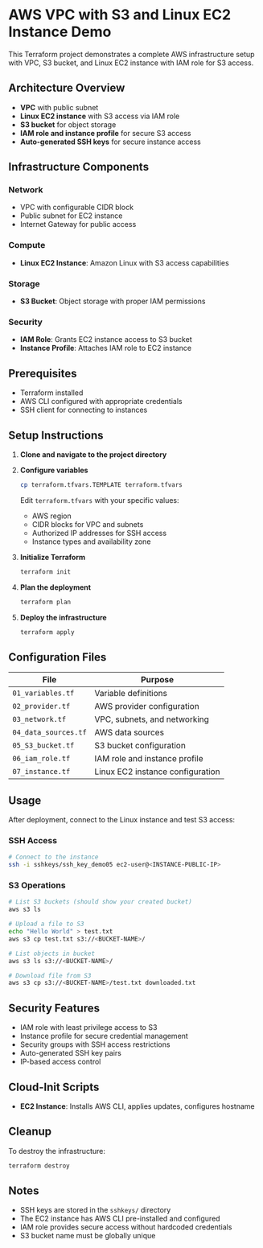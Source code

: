 # AWS VPC with S3 and Linux EC2 Instance Demo

This Terraform project demonstrates a complete AWS infrastructure setup with VPC, S3 bucket, and Linux EC2 instance with IAM role for S3 access.

## Architecture Overview

- **VPC** with public subnet
- **Linux EC2 instance** with S3 access via IAM role
- **S3 bucket** for object storage
- **IAM role and instance profile** for secure S3 access
- **Auto-generated SSH keys** for secure instance access

## Infrastructure Components

### Network
- VPC with configurable CIDR block
- Public subnet for EC2 instance
- Internet Gateway for public access

### Compute
- **Linux EC2 Instance**: Amazon Linux with S3 access capabilities

### Storage
- **S3 Bucket**: Object storage with proper IAM permissions

### Security
- **IAM Role**: Grants EC2 instance access to S3 bucket
- **Instance Profile**: Attaches IAM role to EC2 instance

## Prerequisites

- Terraform installed
- AWS CLI configured with appropriate credentials
- SSH client for connecting to instances

## Setup Instructions

1. **Clone and navigate to the project directory**

2. **Configure variables**
   ```bash
   cp terraform.tfvars.TEMPLATE terraform.tfvars
   ```
   Edit `terraform.tfvars` with your specific values:
   - AWS region
   - CIDR blocks for VPC and subnets
   - Authorized IP addresses for SSH access
   - Instance types and availability zone

3. **Initialize Terraform**
   ```bash
   terraform init
   ```

4. **Plan the deployment**
   ```bash
   terraform plan
   ```

5. **Deploy the infrastructure**
   ```bash
   terraform apply
   ```

## Configuration Files

| File | Purpose |
|------|---------| 
| `01_variables.tf` | Variable definitions |
| `02_provider.tf` | AWS provider configuration |
| `03_network.tf` | VPC, subnets, and networking |
| `04_data_sources.tf` | AWS data sources |
| `05_S3_bucket.tf` | S3 bucket configuration |
| `06_iam_role.tf` | IAM role and instance profile |
| `07_instance.tf` | Linux EC2 instance configuration |

## Usage

After deployment, connect to the Linux instance and test S3 access:

### SSH Access
```bash
# Connect to the instance
ssh -i sshkeys/ssh_key_demo05 ec2-user@<INSTANCE-PUBLIC-IP>
```

### S3 Operations
```bash
# List S3 buckets (should show your created bucket)
aws s3 ls

# Upload a file to S3
echo "Hello World" > test.txt
aws s3 cp test.txt s3://<BUCKET-NAME>/

# List objects in bucket
aws s3 ls s3://<BUCKET-NAME>/

# Download file from S3
aws s3 cp s3://<BUCKET-NAME>/test.txt downloaded.txt
```

## Security Features

- IAM role with least privilege access to S3
- Instance profile for secure credential management
- Security groups with SSH access restrictions
- Auto-generated SSH key pairs
- IP-based access control

## Cloud-Init Scripts

- **EC2 Instance**: Installs AWS CLI, applies updates, configures hostname

## Cleanup

To destroy the infrastructure:
```bash
terraform destroy
```

## Notes

- SSH keys are stored in the `sshkeys/` directory
- The EC2 instance has AWS CLI pre-installed and configured
- IAM role provides secure access without hardcoded credentials
- S3 bucket name must be globally unique